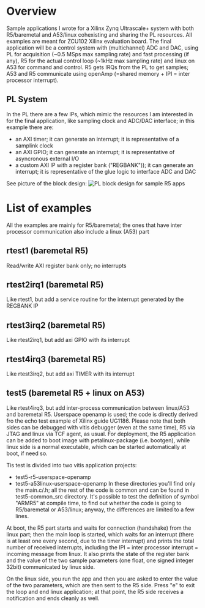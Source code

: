 # Overview
Sample applications I wrote for a Xilinx Zynq Ultrascale+ system with both R5/baremetal and A53/linux cohexisting 
and sharing the PL resources. All examples are meant for ZCU102 Xilinx evaluation board.
The final application will be a control system with (multichannel) ADC and DAC, using PL for acquisition (~0.5 MSps max sampling rate) and fast processing (if any), 
R5 for the actual control loop (~1kHz max sampling rate) and linux on A53 for command and control. R5 gets IRQs from the PL to get samples; 
A53 and R5 communicate using openAmp (=shared memory + IPI = inter processor interrupt).

## PL System
In the PL there are a few IPs, which mimic the resources I am interested in for the final application, like sampling clock and ADC/DAC interface; 
in this example there are:
- an AXI timer; it can generate an interrupt; it is representative of a samplink clock
- an AXI GPIO; it can generate an interrupt; it is representative of asyncronous external I/O
- a custom AXI IP with a register bank ("REGBANK")); it can generate an interrupt; it is representative of the glue logic to interface ADC and DAC

See picture of the block design:
![PL block design for sample R5 apps](https://github.com/user-attachments/assets/adc81bdd-4bd1-4589-8356-ba22d7154d88)

# List of examples
All the examples are mainly for R5/baremetal; the ones that have inter processor communication also include a linux (A53) part

## rtest1 (baremetal R5)
Read/write AXI register bank only; no interrupts

## rtest2irq1 (baremetal R5)
Like rtest1, but add a service routine for the interrupt generated by the REGBANK IP

## rtest3irq2 (baremetal R5)
Like rtest2irq1, but add axi GPIO with its interrupt

## rtest4irq3 (baremetal R5)
Like rtest3irq2, but add axi TIMER with its interrupt

## test5 (baremetal R5 + linux on A53)
Like rtest4irq3, but add inter-process communication between linux/A53 and baremetal R5.
Userspace openamp is used; the code is directly derived fro the echo test example of Xilinx guide UG1186.
Please note that both sides can be debugged with vitis debugger (even at the same time), 
R5 via JTAG and linux via TCF agent, as usual. 
For deployment, the R5 application
can be added to boot image with petalinux-package (i.e. bootgen), while linux side is a normal executable,
which can be started automatically at boot, if need so.

Tis test is divided into two vitis application projects:
- test5-r5-userspace-openamp
- test5-a53linux-userspace-openamp
In these directories you'll find only the main.c/.h; all the rest of the code is common and can be found
 in test5-common_src directory.
It's possible to test the definition of symbol "ARMR5" at compile time, to find out whether the code
is going to R5/baremetal or A53/linux; anyway, the differences are limited to a few lines.

At boot, the R5 part starts and waits for connection (handshake) from the linux part; 
then the main loop is started, which waits for an interrupt (there is at least one every second,
due to the timer interrupt) and prints the total number of received interrupts, 
including the IPI = inter processor interrupt = incoming message from linux.
It also prints the state of the register bank
and the value of the two sample parameters (one float, one signed integer 32bit) communicated by linux side.

On the linux side, you run the app and then you are asked to enter the value of the two parameters, 
which are then sent to the R5 side. Press "e" to exit the loop and end linux application; at that point,
the R5 side receives a notification and ends cleanly as well.








